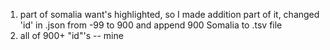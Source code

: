 1. part of somalia want's highlighted, so I made addition part of it, changed 'id' in .json from -99 to 900 and append 900 Somalia to .tsv file
2. all of 900+ "id"'s -- mine